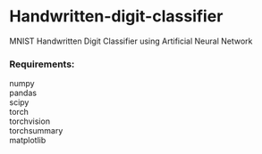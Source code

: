 # Handwritten-digit-classifier
MNIST Handwritten Digit Classifier using Artificial Neural Network

### Requirements:
numpy  
pandas  
scipy  
torch  
torchvision  
torchsummary  
matplotlib  

